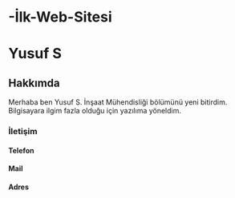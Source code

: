 # -İlk-Web-Sitesi

<h1>Yusuf S</h1>
<!-- Hakkımda paragrafı oluşturuldu -->
<h2>Hakkımda</h2>
<p>Merhaba ben Yusuf S. İnşaat Mühendisliği bölümünü yeni bitirdim.
Bilgisayara ilgim fazla olduğu için yazılıma yöneldim.    
</p>
<!-- Hakkımda Paragrafı Sonlandırıldı -->
<!-- İletişim Bilgileri Oluşturuldu -->
<h3>İletişim</h3>
<h4>Telefon</h4>
<h4>Mail</h4>
<h4>Adres</h4>
<!-- İletişim Paragrafı Sonlandırıldı -->
